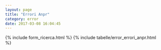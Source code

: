 ```yaml
---
layout: page
title: "Errori Anpr"
category: error
date: 2017-03-08 16:04:45
---
```


{% include form_ricerca.html %}
{% include tabelle/error_errori_anpr.html %}

